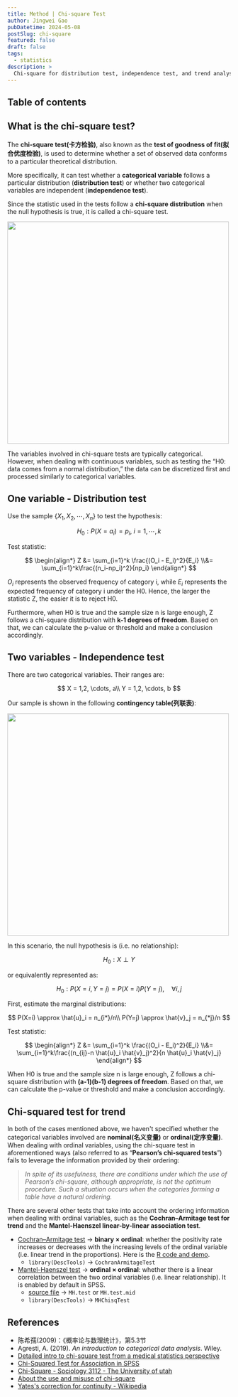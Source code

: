 ```yaml
---
title: Method | Chi-square Test
author: Jingwei Gao
pubDatetime: 2024-05-08
postSlug: chi-square
featured: false
draft: false
tags:
  - statistics
description: >
  Chi-square for distribution test, independence test, and trend analysis.
---
```


## Table of contents

## What is the chi-square test?

The **chi-square test(卡方检验)**, also known as the **test of goodness of fit(拟合优度检验)**, is used to determine whether a set of observed data conforms to a particular theoretical distribution.

More specifically, it can test whether a **categorical variable** follows a particular distribution (**distribution test**) or whether two categorical variables are independent (**independence test**).

Since the statistic used in the tests follow a **chi-square distribution** when the null hypothesis is true, it is called a chi-square test.

<img src="/assets/chi-square-1.png" width="500">

The variables involved in chi-square tests are typically categorical. However, when dealing with continuous variables, such as testing the “H0: data comes from a normal distribution,” the data can be discretized first and processed similarly to categorical variables.

## One variable - Distribution test

Use the sample $\{X_1, X_2, \cdots, X_n\}$ to test the hypothesis:

$$
H_0: P(X=a_i) = p_i,\ i=1, \cdots,k
$$

Test statistic:

$$
\begin{align*}
Z &= \sum_{i=1}^k \frac{(O_i - E_i)^2}{E_i} \\&= \sum_{i=1}^k\frac{(n_i-np_i)^2}{np_i}
\end{align*}
$$

$O_i$ represents the observed frequency of category i, while $E_i$ represents the expected frequency of category i under the H0. Hence, the larger the statistic Z, the easier it is to reject H0.

Furthermore, when H0 is true and the sample size n is large enough, Z follows a chi-square distribution with **k-1 degrees of freedom**. Based on that, we can calculate the p-value or threshold and make a conclusion accordingly.

## Two variables - Independence test

There are two categorical variables. Their ranges are:

$$
X = 1,2, \cdots, a\\
Y = 1,2, \cdots, b
$$

Our sample is shown in the following **contingency table(列联表)**:

<img src="/assets/chi-square-2.jpeg" width="500">

In this scenario, the null hypothesis is (i.e. no relationship):

$$
H_0: X \perp Y
$$

or equivalently represented as:

$$
H_0: P(X=i, Y=j) = P(X=i)P(Y=j),\quad \forall i,j
$$

First, estimate the marginal distributions:

$$
P(X=i) \approx \hat{u}_i = n_{i*}/n\\
P(Y=j) \approx \hat{v}_j = n_{*j}/n
$$

Test statistic:

$$
\begin{align*}
Z &= \sum_{i=1}^k \frac{(O_i - E_i)^2}{E_i} \\&= \sum_{i=1}^k\frac{(n_{ij}-n \hat{u}_i \hat{v}_j)^2}{n \hat{u}_i \hat{v}_j}
\end{align*}
$$

When H0 is true and the sample size n is large enough, Z follows a chi-square distribution with **(a-1)(b-1) degrees of freedom**. Based on that, we can calculate the p-value or threshold and make a conclusion accordingly.

## Chi-squared test for trend

In both of the cases mentioned above, we haven't specified whether the categorical variables involved are **nominal(名义变量)** or **ordinal(定序变量)**. When dealing with ordinal variables, using the chi-square test in aforementioned ways (also referred to as “**Pearson’s chi-squared tests**”) fails to leverage the information provided by their ordering:

> _In spite of its usefulness, there are conditions under which the use of Pearson’s chi-square, although appropriate, is not the optimum procedure. Such a situation occurs when the categories forming a table have a natural ordering._

There are several other tests that take into account the ordering information when dealing with ordinal variables, such as the **Cochran–Armitage test for trend** and the **Mantel-Haenszel linear-by-linear association test**.

- [Cochran–Armitage test](https://documentation.sas.com/doc/en/pgmsascdc/9.4_3.5/procstat/procstat_freq_details76.htm) → **binary × ordinal**: whether the positivity rate increases or decreases with the increasing levels of the ordinal variable (i.e. linear trend in the proportions). Here is the [R code and demo](https://search.r-project.org/CRAN/refmans/DescTools/html/CochranArmitageTest.html).
  - `library(DescTools)` → `CochranArmitageTest`
- [Mantel-Haenszel test](https://online.stat.psu.edu/stat504/lesson/4/4.4) → **ordinal × ordinal**: whether there is a linear correlation between the two ordinal variables (i.e. linear relationship). It is enabled by default in SPSS.
  - [source file](https://online.stat.psu.edu/public/stat504/lesson04/code/MantelHaenszel.R) → `MH.test` or `MH.test.mid`
  - `library(DescTools)` → `MHChisqTest`

## References

- 陈希孺(2009)：《概率论与数理统计》，第5.3节
- Agresti, A. (2019). *An introduction to categorical data analysis*. Wiley.
- [Detailed intro to chi-square test from a medical statistics perspective](https://bookdown.org/wxhyihuan/Notebook-of-medical-statistics-1605856202966/%E7%AC%AC%E4%B8%83%E7%AB%A0-chi2%E6%A3%80%E9%AA%8C.html#%E5%8D%A1%E6%96%B9%E6%A3%80%E9%AA%8C)
- [Chi-Squared Test for Association in SPSS](https://www.google.com.hk/url?sa=t&rct=j&q=&esrc=s&source=web&cd=&ved=2ahUKEwiojdXSnPaFAxXLma8BHfDdBbUQFnoECEEQAQ&url=https%3A%2F%2Fwww.sheffield.ac.uk%2Fmedia%2F30957%2Fdownload%3Fattachment&usg=AOvVaw1yDujw5pPM33EgU997XmM1&opi=89978449)
- [Chi-Square - Sociology 3112 - The University of utah](https://soc.utah.edu/sociology3112/chi-square.php)
- [About the use and misuse of chi-square](https://web.pdx.edu/~jbroach/654/readings/delucchi%201993.pdf)
- [Yates's correction for continuity - Wikipedia](https://en.wikipedia.org/wiki/Yates%27s_correction_for_continuity)
